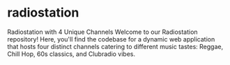 # radiostation
Radiostation with 4 Unique Channels Welcome to our Radiostation repository! Here, you'll find the codebase for a dynamic web application that hosts four distinct channels catering to different music tastes: Reggae, Chill Hop, 60s classics, and Clubradio vibes.
